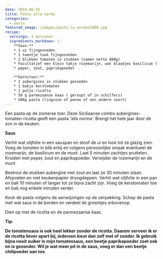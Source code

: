 ```yaml
---
date: 2019-06-25
title: Pasta alla norma
categories:
  - pasta
featured_image: /images/pasta_la_normaV2800.jpg
recipe:
  servings: 4 personen
  ingredients_markdown: |-
    **Saus:**
    * 1 ui fijngesneden
    * 1 teentje look fijngesneden
    * 2 blikken tomaten in stukken (samen netto 800g)
    * Facultatief een klein takje rozemarijn, wat blaadjes basilicum (fijngesnipperd) en eventueel een klein takje munt
    * peper, zout, paprikapoeder

    **Garnituur:**
    * 2 aubergines in stukken gesneden
    * 1 bakje kerstomaten    * 1 potje ricotta
    * 50 g parmezaanse kaas ( geraspt of in schilfers)
    * 500g pasta (linguine of penne of een andere soort)
---
```

Een pasta op de zomerse toer. Deze Siciliaanse combo aubergines-tomaten-ricotta geeft een pasta 'alla norma'. Brengt het hele jaar door de zon in de keuken.

<!--more-->

**Saus**

Verhit wat olijfolie in een sauspan en stoof de ui en look tot ze glazig zien.
Voeg de tomaten in blik erbij en volgens persoonlijke smaak eventueel de rozemarijn, de basilicum en de munt.
Laat 5 minuten zachtjes pruttelen. Kruiden met peper, zout en paprikapoeder.
Verwijder de rozemarijn en de munt.

Bestrooi de stukken aubergine met zout en laat ze 30 minuten staan.
Afspoelen en met keukenpapier droogdeppen.
Verhit wat olijfolie in een pan en bak 10 minuten of langer tot ze bijna zacht zijn.
Voeg de kerstomaten toe en bak nog enkele minuten verder.

Kook de pasta volgens de aanwijzingen op de verpakking.
Schep de pasta met wat saus in de borden en verdeel de groentjes erbovenop.

Dien op met de ricotta en de parmezaanse kaas.

<b>Tip: <b/>

De tomatensaus is ook heel lekker zonder de ricotta.
Daarom serveer ik er de ricotta liever apart bij, iedereen kiest dan zelf met of zonder.
Ik gebruik bijna nooit suiker in mijn tomatensaus, een beetje paprikapoeder zoet ook en is gezonder.
Wil je wat meer pit in de saus, voeg er dan een beetje chilipoeder aan toe.








